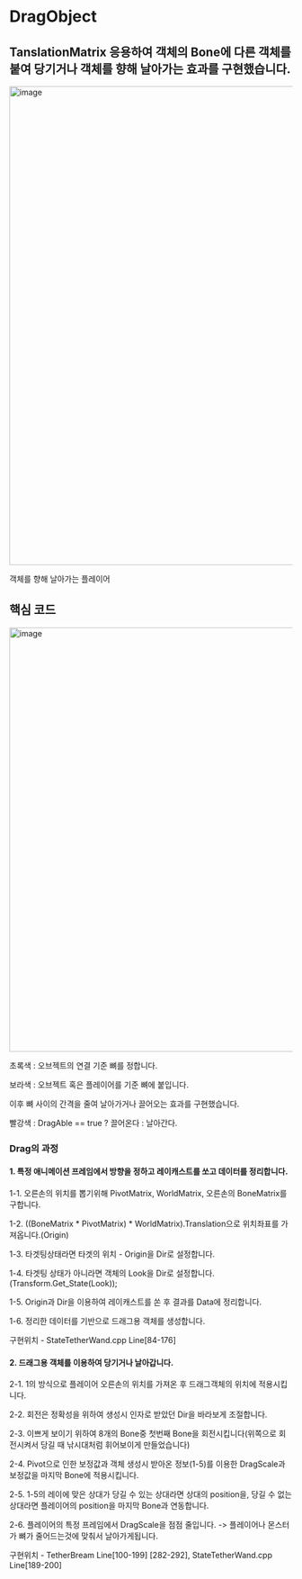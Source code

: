 # DragObject 

## TanslationMatrix 응용하여 객체의 Bone에 다른 객체를 붙여 당기거나 객체를 향해 날아가는 효과를 구현했습니다.

<img width="851" alt="image" src="https://github.com/KimDaeMins/Portfolio/assets/68540137/c87ccb8b-14fe-44e1-ab94-755d7202d155">

객체를 향해 날아가는 플레이어

## 핵심 코드

<img width="754" alt="image" src="https://github.com/KimDaeMins/Portfolio/assets/68540137/e4458be6-f3dd-4316-a875-e778e82aac49">

초록색 : 오브젝트의 연결 기준 뼈를 정합니다.

보라색 : 오브젝트 혹은 플레이어를 기준 뼈에 붙입니다.

이후 뼈 사이의 간격을 줄여 날아가거나 끌어오는 효과를 구현했습니다.

빨강색 : DragAble == true ? 끌어온다 : 날아간다.


### Drag의 과정

#### 1. 특정 애니메이션 프레임에서 방향을 정하고 레이캐스트를 쏘고 데이터를 정리합니다.

  1-1. 오른손의 위치를 뽑기위해 PivotMatrix, WorldMatrix, 오른손의 BoneMatrix를 구합니다.
  
  1-2. ((BoneMatrix  * PivotMatrix) * WorldMatrix).Translation으로 위치좌표를 가져옵니다.(Origin)
  
  1-3. 타겟팅상태라면 타겟의 위치 - Origin을 Dir로 설정합니다.

  1-4. 타겟팅 상태가 아니라면 객체의 Look을 Dir로 설정합니다.(Transform.Get_State(Look));

  1-5. Origin과 Dir을 이용하여 레이캐스트를 쏜 후 결과를 Data에 정리합니다.

  1-6. 정리한 데이터를 기반으로 드래그용 객체를 생성합니다.

  구현위치 - StateTetherWand.cpp Line[84-176]

#### 2. 드래그용 객체를 이용하여 당기거나 날아갑니다.

  2-1. 1의 방식으로 플레이어 오른손의 위치를 가져온 후 드래그객체의 위치에 적용시킵니다.

  2-2. 회전은 정확성을 위하여 생성시 인자로 받았던 Dir을 바라보게 조절합니다.

  2-3. 이쁘게 보이기 위하여 8개의 Bone중 첫번째 Bone을 회전시킵니다(위쪽으로 회전시켜서 당길 때 낚시대처럼 휘어보이게 만들었습니다)

  2-4. Pivot으로 인한 보정값과 객체 생성시 받아온 정보(1-5)를 이용한 DragScale과 보정값을  마지막 Bone에 적용시킵니다.

  2-5. 1-5의 레이에 맞은 상대가 당길 수 있는 상대라면 상대의 position을, 당길 수 없는 상대라면 플레이어의 position을 마지막 Bone과 연동합니다.

  2-6. 플레이어의 특정 프레임에서 DragScale을 점점 줄입니다. -> 플레이어나 몬스터가 뼈가 줄어드는것에 맞춰서 날아가게됩니다.

  구현위치 - TetherBream Line[100-199] [282-292], StateTetherWand.cpp Line[189-200]
